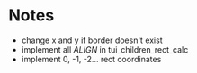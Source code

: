# Notes
- change x and y if border doesn't exist
- implement all _ALIGN_ in tui_children_rect_calc
- implement 0, -1, -2... rect coordinates
